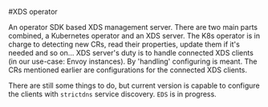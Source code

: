 #XDS operator

An operator SDK based XDS management server. There are two main parts combined, a Kubernetes operator and an XDS server. The K8s operator is in charge to detecting new CRs, read their properties, update them if it's needed and so on... XDS server's duty is to handle connected XDS clients (in our use-case: Envoy instances). By 'handling' configuring is meant. The CRs mentioned earlier are configurations for the connected XDS clients. 

There are still some things to do, but current version is capable to configure the clients with `strictdns` service discovery. `EDS` is in progress.
